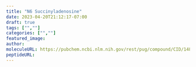 ```yaml
---
title: "N6 Succinyladenosine"
date: 2023-04-20T21:12:17-07:00
draft: true
tags: ["",""]
categories: ["",""]
featured_image: 
author: 
moleculeURL: https://pubchem.ncbi.nlm.nih.gov/rest/pug/compound/CID/14803430/record/SDF/?record_type=3d&response_type=display
peptideURL:
---
```

